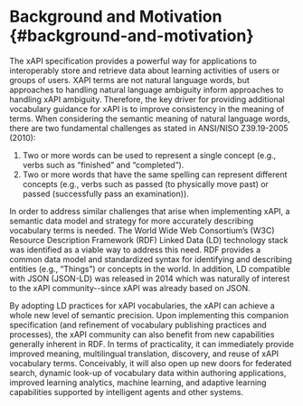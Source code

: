 # Background and Motivation {#background-and-motivation}

The xAPI specification provides a powerful way for applications to interoperably store and retrieve data about learning activities of users or groups of users. XAPI terms are not natural language words, but approaches to handling natural language ambiguity inform approaches to handling xAPI ambiguity. Therefore, the key driver for providing additional vocabulary guidance for xAPI is to improve consistency in the meaning of terms. When considering the semantic meaning of natural language words, there are two fundamental challenges as stated in ANSI/NISO Z39.19-2005 (2010):

1.  Two or more words can be used to represent a single concept (e.g., verbs such as “finished” and “completed”).
2.  Two or more words that have the same spelling can represent different concepts (e.g., verbs such as passed (to physically move past) or passed (successfully pass an examination)).

In order to address similar challenges that arise when implementing xAPI, a semantic data model and strategy for more accurately describing vocabulary terms is needed. The World Wide Web Consortium’s (W3C) Resource Description Framework (RDF) Linked Data (LD) technology stack was identified as a viable way to address this need. RDF provides a common data model and standardized syntax for identifying and describing entities (e.g., “Things”) or concepts in the world. In addition, LD compatible with JSON (JSON-LD) was released in 2014 which was naturally of interest to the xAPI community--since xAPI was already based on JSON.

By adopting LD practices for xAPI vocabularies, the xAPI can achieve a whole new level of semantic precision. Upon implementing this companion specification (and refinement of vocabulary publishing practices and processes), the xAPI community can also benefit from new capabilities generally inherent in RDF. In terms of practicality, it can immediately provide improved meaning, multilingual translation, discovery, and reuse of xAPI vocabulary terms. Conceivably, it will also open up new doors for federated search, dynamic look-up of vocabulary data within authoring applications, improved learning analytics, machine learning, and adaptive learning capabilities supported by intelligent agents and other systems.